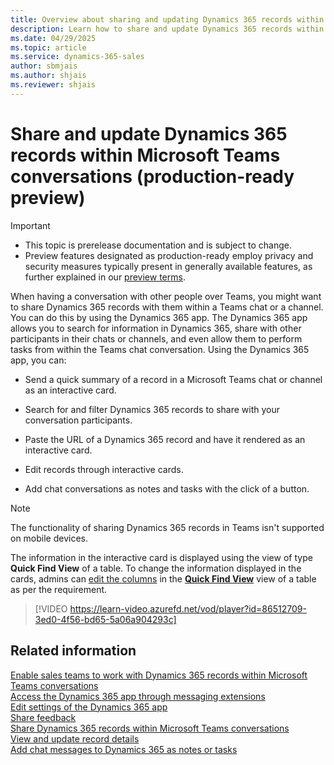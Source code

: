 ```yaml
---
title: Overview about sharing and updating Dynamics 365 records within Microsoft Teams conversations
description: Learn how to share and update Dynamics 365 records within Microsoft Teams conversations
ms.date: 04/29/2025
ms.topic: article
ms.service: dynamics-365-sales
author: sbmjais
ms.author: shjais
ms.reviewer: shjais 
---
```


# Share and update Dynamics 365 records within Microsoft Teams conversations (production-ready preview)

> [!IMPORTANT]
> - This topic is prerelease documentation and is subject to change.
> - Preview features designated as production-ready employ privacy and security measures typically present in generally available features, as further explained in our [preview terms](https://go.microsoft.com/fwlink/?linkid=2105274).

When having a conversation with other people over Teams, you might want to share Dynamics 365 records with them within a Teams chat or a channel. You can do this by using the Dynamics 365 app. The Dynamics 365 app allows you to search for information in Dynamics 365, share with other participants in their chats or channels, and even allow them to perform tasks from within the Teams chat conversation. Using the Dynamics 365 app, you can:

-   Send a quick summary of a record in a Microsoft Teams chat or channel as an interactive card.

-   Search for and filter Dynamics 365 records to share with your conversation participants.

-   Paste the URL of a Dynamics 365 record and have it rendered as an interactive card.

-   Edit records through interactive cards.

-   Add chat conversations as notes and tasks with the click of a button.

> [!NOTE]
> The functionality of sharing Dynamics 365 records in Teams isn't supported on mobile devices.

The information in the interactive card is displayed using the view of type **Quick Find View** of a table. To change the information displayed in the cards, admins can [edit the columns](/power-apps/maker/model-driven-apps/choose-and-configure-columns) in the [**Quick Find View**](/power-apps/maker/model-driven-apps/create-edit-views#system-views) view of a table as per the requirement.


> [!VIDEO https://learn-video.azurefd.net/vod/player?id=86512709-3ed0-4f56-bd65-5a06a904293c]

## Related information

[Enable sales teams to work with Dynamics 365 records within Microsoft Teams conversations](share-d365-record-admin.md)  
[Access the Dynamics 365 app through messaging extensions](access-d365-app.md)   
[Edit settings of the Dynamics 365 app](edit-d365-app.md)    
[Share feedback](share-feedback-d365-app.md)    
[Share Dynamics 365 records within Microsoft Teams conversations](share-dynamics-records-in-teams.md)   
[View and update record details](view-update-dynamics-records.md)   
[Add chat messages to Dynamics 365 as notes or tasks](add-chat-d365.md)   
